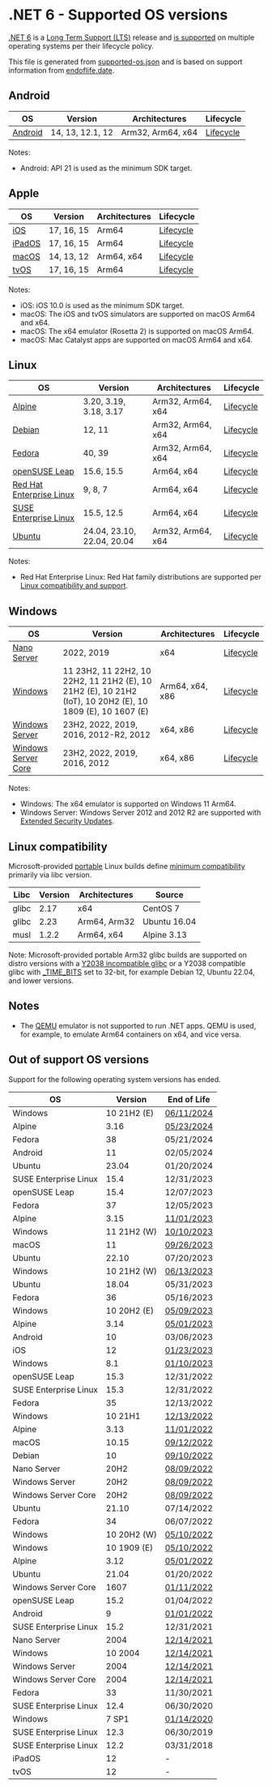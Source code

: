 # .NET 6 - Supported OS versions

[.NET 6](README.md) is a [Long Term Support (LTS)](../../release-policies.md) release and [is supported](../../support.md) on multiple operating systems per their lifecycle policy.

This file is generated from [supported-os.json](supported-os.json) and is based on support information from [endoflife.date](https://endoflife.date/).

## Android

OS                              | Version                      | Architectures      | Lifecycle          |
--------------------------------|------------------------------|--------------------|--------------------|
[Android][0]                    | 14, 13, 12.1, 12             | Arm32, Arm64, x64  | [Lifecycle][1]     |

Notes:

* Android: API 21 is used as the minimum SDK target.

[0]: https://www.android.com/
[1]: https://support.google.com/android

## Apple

OS                              | Version                      | Architectures      | Lifecycle          |
--------------------------------|------------------------------|--------------------|--------------------|
[iOS][2]                        | 17, 16, 15                   | Arm64              | [Lifecycle][3]     |
[iPadOS][4]                     | 17, 16, 15                   | Arm64              | [Lifecycle][5]     |
[macOS][6]                      | 14, 13, 12                   | Arm64, x64         | [Lifecycle][7]     |
[tvOS][8]                       | 17, 16, 15                   | Arm64              | [Lifecycle][9]     |

Notes:

* iOS: iOS 10.0 is used as the minimum SDK target.
* macOS: The iOS and tvOS simulators are supported on macOS Arm64 and x64.
* macOS: The x64 emulator (Rosetta 2) is supported on macOS Arm64.
* macOS: Mac Catalyst apps are supported on macOS Arm64 and x64.

[2]: https://developer.apple.com/ios/
[3]: https://support.apple.com/iphone/
[4]: https://developer.apple.com/ipados/
[5]: https://support.apple.com/ipad/
[6]: https://developer.apple.com/macos/
[7]: https://support.apple.com/macos/
[8]: https://developer.apple.com/tvos/
[9]: https://support.apple.com/apple-tv/

## Linux

OS                              | Version                      | Architectures      | Lifecycle          |
--------------------------------|------------------------------|--------------------|--------------------|
[Alpine][10]                    | 3.20, 3.19, 3.18, 3.17       | Arm32, Arm64, x64  | [Lifecycle][11]    |
[Debian][12]                    | 12, 11                       | Arm32, Arm64, x64  | [Lifecycle][13]    |
[Fedora][14]                    | 40, 39                       | Arm32, Arm64, x64  | [Lifecycle][15]    |
[openSUSE Leap][16]             | 15.6, 15.5                   | Arm64, x64         | [Lifecycle][17]    |
[Red Hat Enterprise Linux][18]  | 9, 8, 7                      | Arm64, x64         | [Lifecycle][19]    |
[SUSE Enterprise Linux][20]     | 15.5, 12.5                   | Arm64, x64         | [Lifecycle][21]    |
[Ubuntu][22]                    | 24.04, 23.10, 22.04, 20.04   | Arm32, Arm64, x64  | [Lifecycle][23]    |

Notes:

* Red Hat Enterprise Linux: Red Hat family distributions are supported per [Linux compatibility and support](../../linux-support.md).

[10]: https://alpinelinux.org/
[11]: https://alpinelinux.org/releases/
[12]: https://www.debian.org/
[13]: https://wiki.debian.org/DebianReleases
[14]: https://fedoraproject.org/
[15]: https://fedoraproject.org/wiki/End_of_life
[16]: https://www.opensuse.org/
[17]: https://en.opensuse.org/Lifetime
[18]: https://access.redhat.com/
[19]: https://access.redhat.com/support/policy/updates/errata/
[20]: https://www.suse.com/
[21]: https://www.suse.com/lifecycle/
[22]: https://ubuntu.com/
[23]: https://wiki.ubuntu.com/Releases

## Windows

OS                              | Version                      | Architectures      | Lifecycle          |
--------------------------------|------------------------------|--------------------|--------------------|
[Nano Server][24]               | 2022, 2019                   | x64                | [Lifecycle][25]    |
[Windows][26]                   | 11 23H2, 11 22H2, 10 22H2, 11 21H2 (E), 10 21H2 (E), 10 21H2 (IoT), 10 20H2 (E), 10 1809 (E), 10 1607 (E) | Arm64, x64, x86    | [Lifecycle][27]    |
[Windows Server][28]            | 23H2, 2022, 2019, 2016, 2012-R2, 2012 | x64, x86           | [Lifecycle][29]    |
[Windows Server Core][30]       | 23H2, 2022, 2019, 2016, 2012 | x64, x86           | [Lifecycle][31]    |

Notes:

* Windows: The x64 emulator is supported on Windows 11 Arm64.
* Windows Server: Windows Server 2012 and 2012 R2 are supported with [Extended Security Updates](https://learn.microsoft.com/windows-server/get-started/extended-security-updates-overview).

[24]: https://learn.microsoft.com/virtualization/windowscontainers/manage-containers/container-base-images
[25]: https://learn.microsoft.com/windows-server/get-started/windows-server-release-info
[26]: https://www.microsoft.com/windows/
[27]: https://support.microsoft.com/help/13853/windows-lifecycle-fact-sheet
[28]: https://www.microsoft.com/windows-server
[29]: https://learn.microsoft.com/windows-server/get-started/windows-server-release-info
[30]: https://learn.microsoft.com/virtualization/windowscontainers/manage-containers/container-base-images
[31]: https://learn.microsoft.com/windows-server/get-started/windows-server-release-info

## Linux compatibility

Microsoft-provided [portable](../../linux-support.md) Linux builds define [minimum compatibility](/linux-support.md) primarily via libc version.

Libc                     | Version  | Architectures      | Source             |
-------------------------|----------|--------------------|--------------------|
glibc                    | 2.17     | x64                | CentOS 7           |
glibc                    | 2.23     | Arm64, Arm32       | Ubuntu 16.04       |
musl                     | 1.2.2    | Arm64, x64         | Alpine 3.13        |

Note: Microsoft-provided portable Arm32 glibc builds are supported on distro versions with a [Y2038 incompatible glibc](https://github.com/dotnet/core/discussions/9285) or a Y2038 compatible glibc with [_TIME_BITS](https://www.gnu.org/software/libc/manual/html_node/Feature-Test-Macros.html) set to 32-bit, for example Debian 12, Ubuntu 22.04, and lower versions.

## Notes

* The [QEMU](https://www.qemu.org/) emulator is not supported to run .NET apps. QEMU is used, for example, to emulate Arm64 containers on x64, and vice versa.

## Out of support OS versions

Support for the following operating system versions has ended.

OS                              | Version                      | End of Life        |
--------------------------------|------------------------------|--------------------|
Windows                         | 10 21H2 (E)                  | [06/11/2024](https://learn.microsoft.com/lifecycle/products/windows-10-enterprise-and-education) |
Alpine                          | 3.16                         | [05/23/2024](https://alpinelinux.org/posts/Alpine-3.16.9-3.17.7-3.18.6-released.html) |
Fedora                          | 38                           | 05/21/2024         |
Android                         | 11                           | 02/05/2024         |
Ubuntu                          | 23.04                        | 01/20/2024         |
SUSE Enterprise Linux           | 15.4                         | 12/31/2023         |
openSUSE Leap                   | 15.4                         | 12/07/2023         |
Fedora                          | 37                           | 12/05/2023         |
Alpine                          | 3.15                         | [11/01/2023](https://alpinelinux.org/posts/Alpine-3.15.10-3.16.7-3.17.5-3.18.3-released.html) |
Windows                         | 11 21H2 (W)                  | [10/10/2023](https://learn.microsoft.com/windows/release-health/windows11-release-information) |
macOS                           | 11                           | [09/26/2023](https://support.apple.com/HT211896) |
Ubuntu                          | 22.10                        | 07/20/2023         |
Windows                         | 10 21H2 (W)                  | [06/13/2023](https://learn.microsoft.com/windows/release-health/release-information) |
Ubuntu                          | 18.04                        | 05/31/2023         |
Fedora                          | 36                           | 05/16/2023         |
Windows                         | 10 20H2 (E)                  | [05/09/2023](https://learn.microsoft.com/windows/release-health/status-windows-10-20h2) |
Alpine                          | 3.14                         | [05/01/2023](https://alpinelinux.org/posts/Alpine-3.14.10-3.15.8-3.16.5-released.html) |
Android                         | 10                           | 03/06/2023         |
iOS                             | 12                           | [01/23/2023](https://support.apple.com/HT209084) |
Windows                         | 8.1                          | [01/10/2023](https://learn.microsoft.com/lifecycle/products/windows-81) |
openSUSE Leap                   | 15.3                         | 12/31/2022         |
SUSE Enterprise Linux           | 15.3                         | 12/31/2022         |
Fedora                          | 35                           | 12/13/2022         |
Windows                         | 10 21H1                      | [12/13/2022](https://learn.microsoft.com/windows/release-health/status-windows-10-21h1) |
Alpine                          | 3.13                         | [11/01/2022](https://alpinelinux.org/posts/Alpine-3.12.12-3.13.10-3.14.6-3.15.4-released.html) |
macOS                           | 10.15                        | [09/12/2022](https://support.apple.com/HT210642) |
Debian                          | 10                           | [09/10/2022](https://www.debian.org/News/2022/20220910) |
Nano Server                     | 20H2                         | [08/09/2022](https://learn.microsoft.com/lifecycle/announcements/windows-server-20h2-retiring) |
Windows Server                  | 20H2                         | [08/09/2022](https://learn.microsoft.com/lifecycle/announcements/windows-server-20h2-retiring) |
Windows Server Core             | 20H2                         | [08/09/2022](https://learn.microsoft.com/lifecycle/announcements/windows-server-20h2-retiring) |
Ubuntu                          | 21.10                        | 07/14/2022         |
Fedora                          | 34                           | 06/07/2022         |
Windows                         | 10 20H2 (W)                  | [05/10/2022](https://learn.microsoft.com/windows/release-health/status-windows-10-20h2) |
Windows                         | 10 1909 (E)                  | [05/10/2022](https://learn.microsoft.com/lifecycle/announcements/windows-10-1909-enterprise-education-eos) |
Alpine                          | 3.12                         | [05/01/2022](https://alpinelinux.org/posts/Alpine-3.12.12-3.13.10-3.14.6-3.15.4-released.html) |
Ubuntu                          | 21.04                        | 01/20/2022         |
Windows Server Core             | 1607                         | [01/11/2022](https://learn.microsoft.com/virtualization/windowscontainers/deploy-containers/base-image-lifecycle) |
openSUSE Leap                   | 15.2                         | 01/04/2022         |
Android                         | 9                            | [01/01/2022](https://developer.android.com/about/versions/pie) |
SUSE Enterprise Linux           | 15.2                         | 12/31/2021         |
Nano Server                     | 2004                         | [12/14/2021](https://learn.microsoft.com/lifecycle/announcements/windows-server-version-2004-end-of-servicing) |
Windows                         | 10 2004                      | [12/14/2021](https://learn.microsoft.com/lifecycle/announcements/windows-10-version-2004-end-of-servicing) |
Windows Server                  | 2004                         | [12/14/2021](https://learn.microsoft.com/lifecycle/announcements/windows-server-version-2004-end-of-servicing) |
Windows Server Core             | 2004                         | [12/14/2021](https://learn.microsoft.com/lifecycle/announcements/windows-server-version-2004-end-of-servicing) |
Fedora                          | 33                           | 11/30/2021         |
SUSE Enterprise Linux           | 12.4                         | 06/30/2020         |
Windows                         | 7 SP1                        | [01/14/2020](https://learn.microsoft.com/lifecycle/products/windows-7) |
SUSE Enterprise Linux           | 12.3                         | 06/30/2019         |
SUSE Enterprise Linux           | 12.2                         | 03/31/2018         |
iPadOS                          | 12                           | -                  |
tvOS                            | 12                           | -                  |
